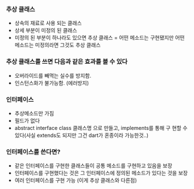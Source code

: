 ### 추상 클래스
- 상속의 재료로 사용 되는 클래스
- 상세 부분이 미정의 된 클래스 
- 미정의 된 부분이 하나라도 있으면 추상 클래스 = 어떤 메소드는 구현됐지만 어떤 메소드는 미정의라면 그것도 추상 클래스 

### 추상 클래스를 쓰면 다음과 같은 효과를 볼 수 있다 
- 오버라이드를 빼먹는 실수를 방지함.
- 인스턴스화가 불가능함. (에러방지)  

### 인터페이스  
- 추상메소드만 가짐
- 필드가 없다
- abstract interface class 클래스명 으로 만들고, implements를 통해 구 현할 수 있다(사실 extends도 되지만 그건 dart가 혼종이라 가능한것..)  

### 인터페이스를 쓴다면?
- 같은 인터페이스를 구현한 클래스들이 공통 메소드를 구현하고 있음을 보장
- 인터페이스를 구현했다는 것은 그 인터페이스에 정의된 메소드가 있다는 것을 보장
- 여러 인터페이스를 구현 가능 (이게 추상 클래스와 다른점)